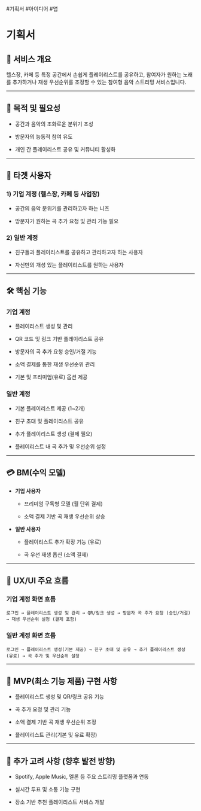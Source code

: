 #기획서 #아이디어  #앱 
# 기획서

## 📌 서비스 개요

헬스장, 카페 등 특정 공간에서 손쉽게 플레이리스트를 공유하고, 참여자가 원하는 노래를 추가하거나 재생 우선순위를 조정할 수 있는 참여형 음악 스트리밍 서비스입니다.

---

## 🎯 목적 및 필요성

- 공간과 음악의 조화로운 분위기 조성
    
- 방문자의 능동적 참여 유도
    
- 개인 간 플레이리스트 공유 및 커뮤니티 활성화
    

---

## 👥 타겟 사용자

### 1) 기업 계정 (헬스장, 카페 등 사업장)

- 공간의 음악 분위기를 관리하고자 하는 니즈
    
- 방문자가 원하는 곡 추가 요청 및 관리 기능 필요
    

### 2) 일반 계정

- 친구들과 플레이리스트를 공유하고 관리하고자 하는 사용자
    
- 자신만의 개성 있는 플레이리스트를 원하는 사용자
    

---

## 🛠 핵심 기능

### 기업 계정

- 플레이리스트 생성 및 관리
    
- QR 코드 및 링크 기반 플레이리스트 공유
    
- 방문자의 곡 추가 요청 승인/거절 기능
    
- 소액 결제를 통한 재생 우선순위 관리
    
- 기본 및 프리미엄(유료) 옵션 제공
    

### 일반 계정

- 기본 플레이리스트 제공 (1~2개)
    
- 친구 초대 및 플레이리스트 공유
    
- 추가 플레이리스트 생성 (결제 필요)
    
- 플레이리스트 내 곡 추가 및 우선순위 설정
    

---

## 💳 BM(수익 모델)

- **기업 사용자**
    
    - 프리미엄 구독형 모델 (월 단위 결제)
        
    - 소액 결제 기반 곡 재생 우선순위 상승
        
- **일반 사용자**
    
    - 플레이리스트 추가 확장 기능 (유료)
        
    - 곡 우선 재생 옵션 (소액 결제)
        

---

## 📱 UX/UI 주요 흐름

### 기업 계정 화면 흐름

```
로그인 → 플레이리스트 생성 및 관리 → QR/링크 생성 → 방문자 곡 추가 요청 (승인/거절) → 재생 우선순위 설정 (결제 포함)
```

### 일반 계정 화면 흐름

```
로그인 → 플레이리스트 생성(기본 제공) → 친구 초대 및 공유 → 추가 플레이리스트 생성 (유료) → 곡 추가 및 우선순위 설정
```

---

## 🚀 MVP(최소 기능 제품) 구현 사항

- 플레이리스트 생성 및 QR/링크 공유 기능
    
- 곡 추가 요청 및 관리 기능
    
- 소액 결제 기반 곡 재생 우선순위 조정
    
- 플레이리스트 관리(기본 및 유료 확장)
    

---

## 📌 추가 고려 사항 (향후 발전 방향)

- Spotify, Apple Music, 멜론 등 주요 스트리밍 플랫폼과 연동
    
- 실시간 투표 및 소통 기능 구현
    
- 장소 기반 추천 플레이리스트 서비스 개발